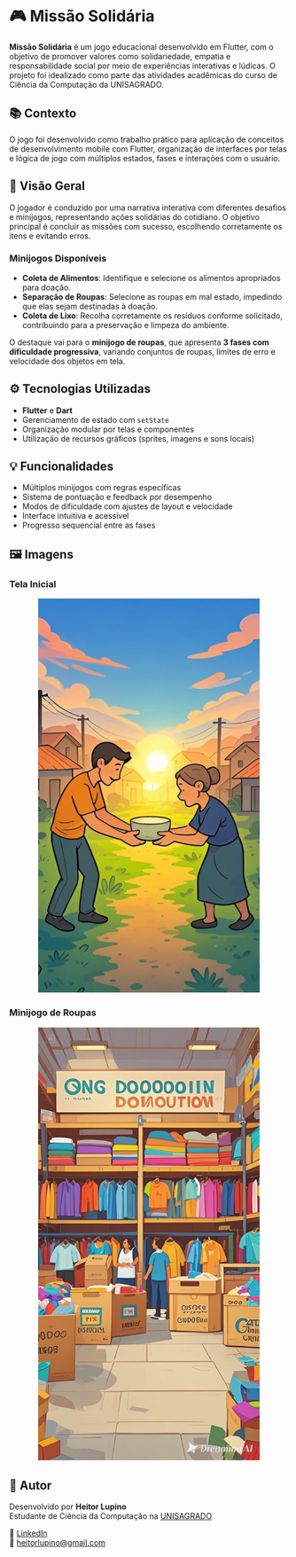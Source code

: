 # 🎮 Missão Solidária

**Missão Solidária** é um jogo educacional desenvolvido em Flutter, com o objetivo de promover valores como solidariedade, empatia e responsabilidade social por meio de experiências interativas e lúdicas. O projeto foi idealizado como parte das atividades acadêmicas do curso de Ciência da Computação da UNISAGRADO.

## 📚 Contexto

O jogo foi desenvolvido como trabalho prático para aplicação de conceitos de desenvolvimento mobile com Flutter, organização de interfaces por telas e lógica de jogo com múltiplos estados, fases e interações com o usuário.

## 🧩 Visão Geral

O jogador é conduzido por uma narrativa interativa com diferentes desafios e minijogos, representando ações solidárias do cotidiano. O objetivo principal é concluir as missões com sucesso, escolhendo corretamente os itens e evitando erros.

### Minijogos Disponíveis

- **Coleta de Alimentos**: Identifique e selecione os alimentos apropriados para doação.
- **Separação de Roupas**: Selecione as roupas em mal estado, impedindo que elas sejam destinadas à doação.
- **Coleta de Lixo**: Recolha corretamente os resíduos conforme solicitado, contribuindo para a preservação e limpeza do ambiente.

O destaque vai para o **minijogo de roupas**, que apresenta **3 fases com dificuldade progressiva**, variando conjuntos de roupas, limites de erro e velocidade dos objetos em tela.

## ⚙️ Tecnologias Utilizadas

- **Flutter** e **Dart**
- Gerenciamento de estado com `setState`
- Organização modular por telas e componentes
- Utilização de recursos gráficos (sprites, imagens e sons locais)

## 💡 Funcionalidades

- Múltiplos minijogos com regras específicas
- Sistema de pontuação e feedback por desempenho
- Modos de dificuldade com ajustes de layout e velocidade
- Interface intuitiva e acessível
- Progresso sequencial entre as fases

## 🖼️ Imagens

### Tela Inicial
<p align="center">
  <img src="assets/images/TelaInicial.png" width="400" alt="Tela inicial do jogo">
</p>

### Minijogo de Roupas
<p align="center">
  <img src="assets/images/jogoRoupas/fundo_jogoRoupas.jpeg" width="400" alt="Minijogo de roupas">
</p>

## 👤 Autor

Desenvolvido por **Heitor Lupino**  
Estudante de Ciência da Computação na [UNISAGRADO](https://unisagrado.edu.br)

🔗 [LinkedIn](https://www.linkedin.com/in/heitor-lupino-b580562b5)  
📧 heitorlupino@gmail.com
